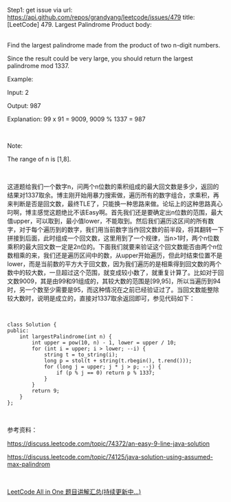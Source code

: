 Step1: get issue via url: https://api.github.com/repos/grandyang/leetcode/issues/479 
 title:[LeetCode] 479. Largest Palindrome Product 
 body:  
  

Find the largest palindrome made from the product of two n-digit numbers.

Since the result could be very large, you should return the largest palindrome mod 1337.

Example:

Input: 2

Output: 987

Explanation: 99 x 91 = 9009, 9009 % 1337 = 987

 

Note:

The range of n is [1,8].

 

这道题给我们一个数字n，问两个n位数的乘积组成的最大回文数是多少，返回的结果对1337取余。博主刚开始用暴力搜索做，遍历所有的数字组合，求乘积，再来判断是否是回文数，最终TLE了，只能换一种思路来做。论坛上的这种思路真心叼啊，博主感觉这题绝比不该Easy啊。首先我们还是要确定出n位数的范围，最大值upper，可以取到，最小值lower，不能取到。然后我们遍历这区间的所有数字，对于每个遍历到的数字，我们用当前数字当作回文数的前半段，将其翻转一下拼接到后面，此时组成一个回文数，这里用到了一个规律，当n>1时，两个n位数乘积的最大回文数一定是2n位的。下面我们就要来验证这个回文数能否由两个n位数相乘的来，我们还是遍历区间中的数，从upper开始遍历，但此时结束位置不是lower，而是当前数的平方大于回文数，因为我们遍历的是相乘得到回文数的两个数中的较大数，一旦超过这个范围，就变成较小数了，就重复计算了。比如对于回文数9009，其是由99和91组成的，其较大数的范围是[99,95]，所以当遍历到94时，另一个数至少需要是95，而这种情况在之前已经验证过了。当回文数能整除较大数时，说明是成立的，直接对1337取余返回即可，参见代码如下：

 
    
    
    class Solution {
    public:
        int largestPalindrome(int n) {
            int upper = pow(10, n) - 1, lower = upper / 10;
            for (int i = upper; i > lower; --i) {
                string t = to_string(i);
                long p = stol(t + string(t.rbegin(), t.rend()));
                for (long j = upper; j * j > p; --j) {
                    if (p % j == 0) return p % 1337;
                }
            }
            return 9;
        }
    };

 

参考资料：

<https://discuss.leetcode.com/topic/74372/an-easy-9-line-java-solution>

<https://discuss.leetcode.com/topic/74125/java-solution-using-assumed-max-palindrom>

 

[LeetCode All in One 题目讲解汇总(持续更新中...)](http://www.cnblogs.com/grandyang/p/4606334.html)
